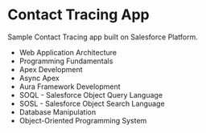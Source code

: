 # Contact Tracing App

Sample Contact Tracing app built on Salesforce Platform.

- Web Application Architecture
- Programming Fundamentals
- Apex Development
- Async Apex
- Aura Framework Development
- SOQL - Salesforce Object Query Language
- SOSL - Salesforce Object Search Language
- Database Manipulation
- Object-Oriented Programming System
